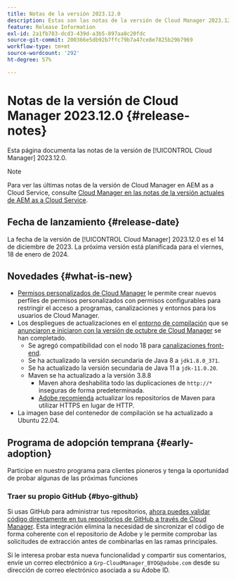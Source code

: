 ```yaml
---
title: Notas de la versión 2023.12.0
description: Estas son las notas de la versión de Cloud Manager 2023.12.0.
feature: Release Information
exl-id: 2a1fb783-dcd3-439d-a3b5-897aa8c20fdc
source-git-commit: 200366e5db92b7ffc79b7a47ce8e7825b29b7969
workflow-type: tm+mt
source-wordcount: '292'
ht-degree: 57%

---
```


# Notas de la versión de Cloud Manager 2023.12.0 {#release-notes}

Esta página documenta las notas de la versión de [!UICONTROL Cloud Manager] 2023.12.0.

>[!NOTE]
>
>Para ver las últimas notas de la versión de Cloud Manager en AEM as a Cloud Service, consulte [Cloud Manager en las notas de la versión actuales de AEM as a Cloud Service](https://experienceleague.adobe.com/docs/experience-manager-cloud-service/content/implementing/using-cloud-manager/release-notes-cloud-manager/release-notes-cm-current.html?lang=es).

## Fecha de lanzamiento {#release-date}

La fecha de la versión de [!UICONTROL Cloud Manager] 2023.12.0 es el 14 de diciembre de 2023. La próxima versión está planificada para el viernes, 18 de enero de 2024.

## Novedades {#what-is-new}

* [Permisos personalizados de Cloud Manager](/help/using/custom-permissions.md) le permite crear nuevos perfiles de permisos personalizados con permisos configurables para restringir el acceso a programas, canalizaciones y entornos para los usuarios de Cloud Manager.
* Los despliegues de actualizaciones en el [entorno de compilación](/help/getting-started/build-environment.md) que se [anunciaron e iniciaron con la versión de octubre de Cloud Manager](/help/release-notes/2023/2023-10-0.md) se han completado.
   * Se agregó compatibilidad con el nodo 18 para [canalizaciones front-end](/help/overview/ci-cd-pipelines.md).
   * Se ha actualizado la versión secundaria de Java 8 a `jdk1.8.0_371`.
   * Se ha actualizado la versión secundaria de Java 11 a `jdk-11.0.20`.
   * Maven se ha actualizado a la versión 3.8.8
      * Maven ahora deshabilita todo las duplicaciones de `http://*` inseguras de forma predeterminada.
      * [Adobe recomienda](/help/getting-started/build-environment.md#https-maven) actualizar los repositorios de Maven para utilizar HTTPS en lugar de HTTP.
* La imagen base del contenedor de compilación se ha actualizado a Ubuntu 22.04.

## Programa de adopción temprana {#early-adoption}

Participe en nuestro programa para clientes pioneros y tenga la oportunidad de probar algunas de las próximas funciones

### Traer su propio GitHub {#byo-github}

Si usas GitHub para administrar tus repositorios, [ahora puedes validar código directamente en tus repositorios de GitHub a través de Cloud Manager](/help/managing-code/private-repositories.md). Esta integración elimina la necesidad de sincronizar el código de forma coherente con el repositorio de Adobe y le permite comprobar las solicitudes de extracción antes de combinarlas en las ramas principales.

Si le interesa probar esta nueva funcionalidad y compartir sus comentarios, envíe un correo electrónico a `Grp-CloudManager_BYOG@adobe.com` desde su dirección de correo electrónico asociada a su Adobe ID.
